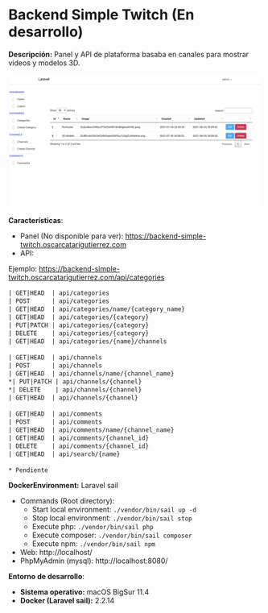 # Backend Simple Twitch (En desarrollo)

**Descripción:** Panel y API de plataforma basaba en canales para mostrar videos y modelos 3D.

<p align="center">
<img style="padding: 2px;" src="images/laravel1.png" alt="Image 1"
	title="Preview" width="500"/>
</p>

**Características**:
* Panel (No disponible para ver): https://backend-simple-twitch.oscarcatarigutierrez.com
* API:

Ejemplo: https://backend-simple-twitch.oscarcatarigutierrez.com/api/categories
 ```
| GET|HEAD  | api/categories                      
| POST      | api/categories                      
| GET|HEAD  | api/categories/name/{category_name} 
| GET|HEAD  | api/categories/{category}           
| PUT|PATCH | api/categories/{category}           
| DELETE    | api/categories/{category}           
| GET|HEAD  | api/categories/{name}/channels  
    
| GET|HEAD  | api/channels                        
| POST      | api/channels                        
| GET|HEAD  | api/channels/name/{channel_name}    
*| PUT|PATCH | api/channels/{channel}              
*| DELETE    | api/channels/{channel}              
| GET|HEAD  | api/channels/{channel}  
            
| GET|HEAD  | api/comments                        
| POST      | api/comments                        
| GET|HEAD  | api/comments/name/{channel_name}    
| GET|HEAD  | api/comments/{channel_id}           
| DELETE    | api/comments/{channel_id}           
| GET|HEAD  | api/search/{name}  
 
* Pendiente                
 ```

**DockerEnvironment:** Laravel sail
* Commands (Root directory):
    * Start local environment: `./vendor/bin/sail up -d`
    * Stop local environment: `./vendor/bin/sail stop`
    * Execute php: `./vendor/bin/sail php`
    * Execute composer: `./vendor/bin/sail composer`
    * Execute npm: `./vendor/bin/sail npm`
* Web: http://localhost/
* PhpMyAdmin (mysql): http://localhost:8080/

**Entorno de desarrollo**:
* **Sistema operativo:** macOS BigSur 11.4
* **Docker (Laravel sail):**  2.2.14
